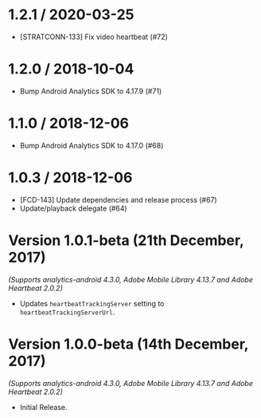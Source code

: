 
1.2.1 / 2020-03-25
==================

  * [STRATCONN-133] Fix video heartbeat (#72)

1.2.0 / 2018-10-04
==================

  * Bump Android Analytics SDK to 4.17.9 (#71)

1.1.0 / 2018-12-06
==================

  * Bump Android Analytics SDK to 4.17.0 (#68)

1.0.3 / 2018-12-06
==================

  * [FCD-143] Update dependencies and release process (#67)
  * Update/playback delegate (#64)

Version 1.0.1-beta (21th December, 2017)
========================================
*(Supports analytics-android 4.3.0, Adobe Mobile Library 4.13.7 and Adobe Heartbeat 2.0.2)*

  * Updates `heartbeatTrackingServer` setting to `heartbeatTrackingServerUrl`.

Version 1.0.0-beta (14th December, 2017)
========================================
*(Supports analytics-android 4.3.0, Adobe Mobile Library 4.13.7 and Adobe Heartbeat 2.0.2)*

  * Initial Release.
